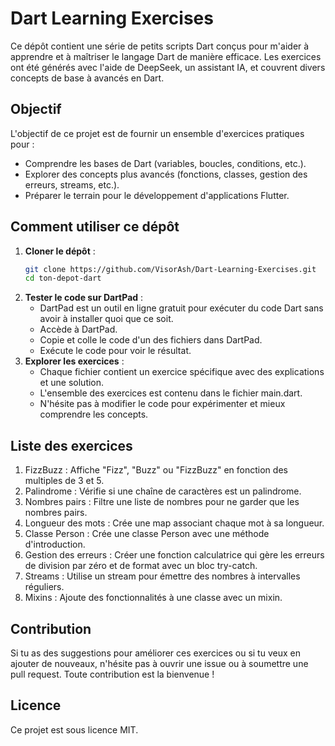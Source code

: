 # Dart Learning Exercises

Ce dépôt contient une série de petits scripts Dart conçus pour m'aider à apprendre et à maîtriser le langage Dart de manière efficace. Les exercices ont été générés avec l'aide de DeepSeek, un assistant IA, et couvrent divers concepts de base à avancés en Dart.

## Objectif

L'objectif de ce projet est de fournir un ensemble d'exercices pratiques pour :
- Comprendre les bases de Dart (variables, boucles, conditions, etc.).
- Explorer des concepts plus avancés (fonctions, classes, gestion des erreurs, streams, etc.).
- Préparer le terrain pour le développement d'applications Flutter.

## Comment utiliser ce dépôt

1. **Cloner le dépôt** :
    ```bash
    git clone https://github.com/VisorAsh/Dart-Learning-Exercises.git
    cd ton-depot-dart
2. **Tester le code sur DartPad** : 
    - DartPad est un outil en ligne gratuit pour exécuter du code Dart sans avoir à installer quoi que ce soit.
    - Accède à DartPad.
    - Copie et colle le code d'un des fichiers dans DartPad.
    - Exécute le code pour voir le résultat.
3. **Explorer les exercices** :
    - Chaque fichier contient un exercice spécifique avec des explications et une solution.
    - L'ensemble des exercices est contenu dans le fichier main.dart.
    - N'hésite pas à modifier le code pour expérimenter et mieux comprendre les concepts.

## Liste des exercices
1. FizzBuzz : Affiche "Fizz", "Buzz" ou "FizzBuzz" en fonction des multiples de 3 et 5.
2. Palindrome : Vérifie si une chaîne de caractères est un palindrome.
3. Nombres pairs : Filtre une liste de nombres pour ne garder que les nombres pairs.
4. Longueur des mots : Crée une map associant chaque mot à sa longueur.
5. Classe Person : Crée une classe Person avec une méthode d'introduction.
6. Gestion des erreurs : Créer une fonction calculatrice qui gère les erreurs de division par zéro et de format avec un bloc try-catch.
7. Streams : Utilise un stream pour émettre des nombres à intervalles réguliers.
8. Mixins : Ajoute des fonctionnalités à une classe avec un mixin.

## Contribution
Si tu as des suggestions pour améliorer ces exercices ou si tu veux en ajouter de nouveaux, n'hésite pas à ouvrir une issue ou à soumettre une pull request. Toute contribution est la bienvenue !

## Licence
Ce projet est sous licence MIT.